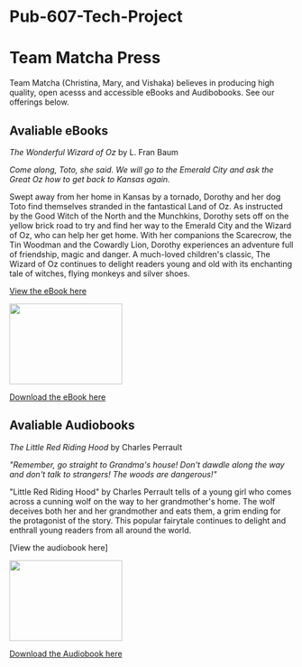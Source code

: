# Pub-607-Tech-Project

# Team Matcha Press #
Team Matcha (Christina, Mary, and Vishaka) believes in producing high quality, open acesss and accessible eBooks and Audibobooks. See our offerings below. 

## Avaliable eBooks ##

*The Wonderful Wizard of Oz* by L. Fran Baum

*Come along, Toto, she said. We will go to the Emerald City and ask the Great Oz how to get back to Kansas again.*

Swept away from her home in Kansas by a tornado, Dorothy and her dog Toto find themselves stranded in the fantastical Land of Oz. As instructed by the Good Witch of the North and the Munchkins, Dorothy sets off on the yellow brick road to try and find her way to the Emerald City and the Wizard of Oz, who can help her get home. With her companions the Scarecrow, the Tin Woodman and the Cowardly Lion, Dorothy experiences an adventure full of friendship, magic and danger. A much-loved children's classic, The Wizard of Oz continues to delight readers young and old with its enchanting tale of witches, flying monkeys and silver shoes.

[View the eBook here](WizardofOz.md) 

[<img src="https://user-images.githubusercontent.com/127159368/223621420-b914a95c-838b-4d34-bb85-bf6c074c0bb9.png" width="200" height="143" />](https://lmgtfy.app/?q=How+to+Download+an+Audiobook)

<a href="https://lmgtfy.app/?q=How+to+Download+an+Audiobook" class="button">Download the eBook here</a>



## Avaliable Audiobooks ##

*The Little Red Riding Hood* by Charles Perrault

*"Remember, go straight to Grandma's house! Don't dawdle along the way and don't talk to strangers! The woods are dangerous!"*

"Little Red Riding Hood" by Charles Perrault tells of a young girl who comes across a cunning wolf on the way to her grandmother's home. The wolf deceives both her and her grandmother and eats them, a grim ending for the protagonist of the story. This popular fairytale continues to delight and enthrall young readers from all around the world. 

[View the audiobook here] 

[<img src="https://user-images.githubusercontent.com/127159368/223621420-b914a95c-838b-4d34-bb85-bf6c074c0bb9.png" width="200" height="143" />](https://lmgtfy.app/?q=How+to+Download+an+Audiobook)

<a href="https://lmgtfy.app/?q=How+to+Download+an+Audiobook" class="button">Download the Audiobook here</a>
